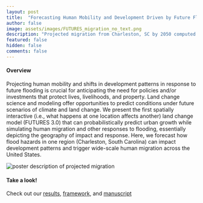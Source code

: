 ```yaml
---
layout: post
title:  "Forecasting Human Mobility and Development Driven by Future Flood Hazard Conditions"
author: false
image: assets/images/FUTURES_migration_no_text.png
description: "Projected migration from Charleston, SC by 2050 computed using the FUTURES land change model"
featured: false
hidden: false
comments: false
---
```


<div>

<h4>Overview</h4>
<p> 
Projecting human mobility and shifts in development patterns in response to future flooding is crucial for anticipating the need for policies and/or investments that protect lives, livelihoods, and property. Land change science and modeling offer opportunities to predict conditions under future scenarios of climate and land change. We present the first spatially interactive (i.e., what happens at one location affects another) land change model (FUTURES 3.0) that can probabilistically predict urban growth while simulating human migration and other responses to flooding, essentially depicting the geography of impact and response. Here, we forecast how flood hazards in one region (Charleston, South Carolina) can impact development patterns and trigger wide-scale human migration across the United States. </p>

<p class="mb-5"><img class="shadow-lg" src="{{site.url}}/assets/images/Futures_migration_poster.png" alt="poster description of projected migration" /></p>

<h4>Take a look!</h4>
<p> Check out our <a href="https://doi.org/10.5066/P9BD5V4B">results</a>, <a href="https://mybinder.org/v2/gh/ncsu-landscape-dynamics/futures-model-intro-notebook/main?urlpath=lab/tree/futures_triangle.ipynb">framework</a>, and <a href="https://doi.org/10.1038/s41598-023-46195-9">manuscript</a> </p>


</div>